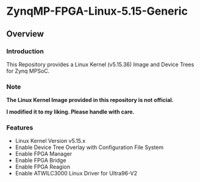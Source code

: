 ZynqMP-FPGA-Linux-5.15-Generic
====================================================================================

Overview
------------------------------------------------------------------------------------

### Introduction

This Repository provides a Linux Kernel (v5.15.36) Image and Device Trees for Zynq MPSoC.

### Note

**The Linux Kernel Image provided in this repository is not official.**

**I modified it to my liking. Please handle with care.**

### Features

  * Linux Kernel Version v5.15.x
  * Enable Device Tree Overlay with Configuration File System
  * Enable FPGA Manager
  * Enable FPGA Bridge
  * Enable FPGA Reagion
  * Enable ATWILC3000 Linux Driver for Ultra96-V2

